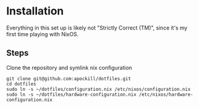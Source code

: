 # Installation
Everything in this set up is likely not "Strictly Correct (TM)", since it's my first time playing with NixOS.

## Steps

Clone the repository and symlink nix configuration
```
git clone git@github.com:apockill/dotfiles.git
cd dotfiles
sudo ln -s ~/dotfiles/configuration.nix /etc/nixos/configuration.nix
sudo ln -s ~/dotfiles/hardware-configuration.nix /etc/nixos/hardware-configuration.nix
```



